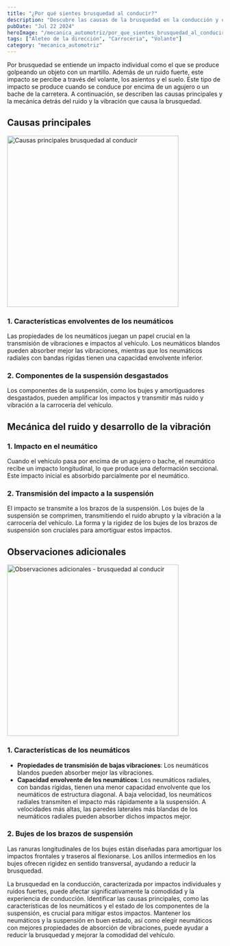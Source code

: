 ```yaml
---
title: "¿Por qué sientes brusquedad al conducir?"
description: "Descubre las causas de la brusquedad en la conducción y cómo solucionarlo. Aprende cómo las características de los neumáticos y el estado de la suspensión afectan la transmisión de impactos y mejora la comodidad de tu vehículo."
pubDate: "Jul 22 2024"
heroImage: "/mecanica_automotriz/por_que_sientes_brusquedad_al_conducir.jpg"
tags: ["Aleteo de la dirección", "Carroceria", "Volante"]
category: "mecanica_automotriz"
---
```


Por brusquedad se entiende un impacto individual como el que se produce golpeando un objeto con un martillo. Además de un ruido fuerte, este impacto se percibe a través del volante, los asientos y el suelo. Este tipo de impacto se produce cuando se conduce por encima de un agujero o un bache de la carretera. A continuación, se describen las causas principales y la mecánica detrás del ruido y la vibración que causa la brusquedad.

## Causas principales

<img src="/mecanica_automotriz/por_que_sientes_brusquedad_al_conducir2.png" alt="Causas principales brusquedad al conducir" width="400"/>

### 1. Características envolventes de los neumáticos

Las propiedades de los neumáticos juegan un papel crucial en la transmisión de vibraciones e impactos al vehículo. Los neumáticos blandos pueden absorber mejor las vibraciones, mientras que los neumáticos radiales con bandas rígidas tienen una capacidad envolvente inferior.

### 2. Componentes de la suspensión desgastados

Los componentes de la suspensión, como los bujes y amortiguadores desgastados, pueden amplificar los impactos y transmitir más ruido y vibración a la carrocería del vehículo.

## Mecánica del ruido y desarrollo de la vibración

### 1. Impacto en el neumático

Cuando el vehículo pasa por encima de un agujero o bache, el neumático recibe un impacto longitudinal, lo que produce una deformación seccional. Este impacto inicial es absorbido parcialmente por el neumático.

### 2. Transmisión del impacto a la suspensión

El impacto se transmite a los brazos de la suspensión. Los bujes de la suspensión se comprimen, transmitiendo el ruido abrupto y la vibración a la carrocería del vehículo. La forma y la rigidez de los bujes de los brazos de suspensión son cruciales para amortiguar estos impactos.

## Observaciones adicionales

<img src="/mecanica_automotriz/por_que_sientes_brusquedad_al_conducir3.png" alt="Observaciones adicionales - brusquedad al conducir" width="400"/>

### 1. Características de los neumáticos

- **Propiedades de transmisión de bajas vibraciones**: Los neumáticos blandos pueden absorber mejor las vibraciones.
- **Capacidad envolvente de los neumáticos**: Los neumáticos radiales, con bandas rígidas, tienen una menor capacidad envolvente que los neumáticos de estructura diagonal. A baja velocidad, los neumáticos radiales transmiten el impacto más rápidamente a la suspensión. A velocidades más altas, las paredes laterales más blandas de los neumáticos radiales pueden absorber dichos impactos mejor.

### 2. Bujes de los brazos de suspensión

Las ranuras longitudinales de los bujes están diseñadas para amortiguar los impactos frontales y traseros al flexionarse. Los anillos intermedios en los bujes ofrecen rigidez en sentido transversal, ayudando a reducir la brusquedad.

La brusquedad en la conducción, caracterizada por impactos individuales y ruidos fuertes, puede afectar significativamente la comodidad y la experiencia de conducción. Identificar las causas principales, como las características de los neumáticos y el estado de los componentes de la suspensión, es crucial para mitigar estos impactos. Mantener los neumáticos y la suspensión en buen estado, así como elegir neumáticos con mejores propiedades de absorción de vibraciones, puede ayudar a reducir la brusquedad y mejorar la comodidad del vehículo.
